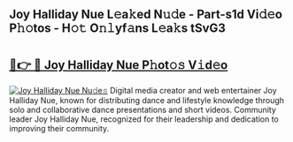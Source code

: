 ## Joy Halliday Nue L𝚎a𝚔ed N𝚞𝚍e - Part-s1d Vi𝚍𝚎o P𝚑𝚘tos - H𝚘𝚝 O𝚗𝚕yf𝚊ns L𝚎a𝚔s tSvG3

# <h2><a href="http://kf9ins.oniu.top/?m=Joy+Halliday+Nue">🔗👉 🔴 Joy Halliday Nue P𝚑ot𝚘𝚜 V𝚒d𝚎o</a></h2>

[![Joy Halliday Nue Nu𝚍e𝚜](https://i.imgur.com/0qMVB7G.gif)](http://kf9ins.oniu.top/?m=Joy+Halliday+Nue)
Digital media creator and web entertainer Joy Halliday Nue, known for distributing dance and lifestyle knowledge through solo and collaborative dance presentations and short videos. Community leader Joy Halliday Nue, recognized for their leadership and dedication to improving their community.  
